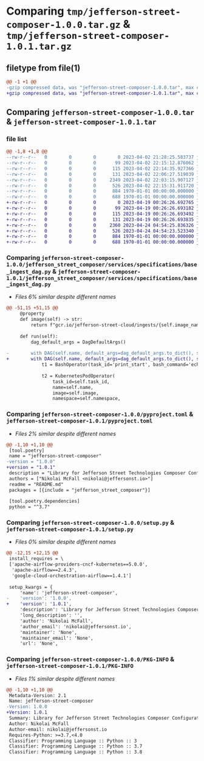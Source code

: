 # Comparing `tmp/jefferson-street-composer-1.0.0.tar.gz` & `tmp/jefferson-street-composer-1.0.1.tar.gz`

## filetype from file(1)

```diff
@@ -1 +1 @@
-gzip compressed data, was "jefferson-street-composer-1.0.0.tar", max compression
+gzip compressed data, was "jefferson-street-composer-1.0.1.tar", max compression
```

## Comparing `jefferson-street-composer-1.0.0.tar` & `jefferson-street-composer-1.0.1.tar`

### file list

```diff
@@ -1,8 +1,8 @@
--rw-r--r--   0        0        0        0 2023-04-02 21:28:25.583737 jefferson-street-composer-1.0.0/README.md
--rw-r--r--   0        0        0       99 2023-04-02 22:15:12.876062 jefferson-street-composer-1.0.0/jefferson_street_composer/__init__.py
--rw-r--r--   0        0        0      115 2023-04-02 22:14:35.927366 jefferson-street-composer-1.0.0/jefferson_street_composer/services/__init__.py
--rw-r--r--   0        0        0      131 2023-04-02 22:06:27.519039 jefferson-street-composer-1.0.0/jefferson_street_composer/services/specifications/__init__.py
--rw-r--r--   0        0        0     2349 2023-04-02 22:03:15.907127 jefferson-street-composer-1.0.0/jefferson_street_composer/services/specifications/base_ingest_dag.py
--rw-r--r--   0        0        0      526 2023-04-02 22:15:31.911720 jefferson-street-composer-1.0.0/pyproject.toml
--rw-r--r--   0        0        0      884 1970-01-01 00:00:00.000000 jefferson-street-composer-1.0.0/setup.py
--rw-r--r--   0        0        0      688 1970-01-01 00:00:00.000000 jefferson-street-composer-1.0.0/PKG-INFO
+-rw-r--r--   0        0        0        0 2023-04-19 00:26:26.692765 jefferson-street-composer-1.0.1/README.md
+-rw-r--r--   0        0        0       99 2023-04-19 00:26:26.693182 jefferson-street-composer-1.0.1/jefferson_street_composer/__init__.py
+-rw-r--r--   0        0        0      115 2023-04-19 00:26:26.693492 jefferson-street-composer-1.0.1/jefferson_street_composer/services/__init__.py
+-rw-r--r--   0        0        0      131 2023-04-19 00:26:26.693835 jefferson-street-composer-1.0.1/jefferson_street_composer/services/specifications/__init__.py
+-rw-r--r--   0        0        0     2360 2023-04-24 04:54:25.836326 jefferson-street-composer-1.0.1/jefferson_street_composer/services/specifications/base_ingest_dag.py
+-rw-r--r--   0        0        0      526 2023-04-24 04:54:23.523340 jefferson-street-composer-1.0.1/pyproject.toml
+-rw-r--r--   0        0        0      884 1970-01-01 00:00:00.000000 jefferson-street-composer-1.0.1/setup.py
+-rw-r--r--   0        0        0      688 1970-01-01 00:00:00.000000 jefferson-street-composer-1.0.1/PKG-INFO
```

### Comparing `jefferson-street-composer-1.0.0/jefferson_street_composer/services/specifications/base_ingest_dag.py` & `jefferson-street-composer-1.0.1/jefferson_street_composer/services/specifications/base_ingest_dag.py`

 * *Files 6% similar despite different names*

```diff
@@ -51,15 +51,15 @@
     @property
     def image(self) -> str:
         return f"gcr.io/jefferson-street-cloud/ingests/{self.image_name}"
 
     def run(self):
         dag_default_args = DagDefaultArgs()
 
-        with DAG(self.name, default_args=dag_default_args.to_dict(), schedule_interval='0 0 * * 0', catchup=False) as dag:
+        with DAG(self.name, default_args=dag_default_args.to_dict(), schedule_interval=self.schedule_interval, catchup=False) as dag:
             t1 = BashOperator(task_id='print_start', bash_command='echo "start"')
 
             t2 = KubernetesPodOperator(
                 task_id=self.task_id,
                 name=self.name,
                 image=self.image,
                 namespace=self.namespace,
```

### Comparing `jefferson-street-composer-1.0.0/pyproject.toml` & `jefferson-street-composer-1.0.1/pyproject.toml`

 * *Files 2% similar despite different names*

```diff
@@ -1,10 +1,10 @@
 [tool.poetry]
 name = "jefferson-street-composer"
-version = "1.0.0"
+version = "1.0.1"
 description = "Library for Jefferson Street Technologies Composer Configuration"
 authors = ["Nikolai McFall <nikolai@jeffersonst.io>"]
 readme = "README.md"
 packages = [{include = "jefferson_street_composer"}]
 
 [tool.poetry.dependencies]
 python = "^3.7"
```

### Comparing `jefferson-street-composer-1.0.0/setup.py` & `jefferson-street-composer-1.0.1/setup.py`

 * *Files 0% similar despite different names*

```diff
@@ -12,15 +12,15 @@
 install_requires = \
 ['apache-airflow-providers-cncf-kubernetes==5.0.0',
  'apache-airflow==2.4.3',
  'google-cloud-orchestration-airflow==1.4.1']
 
 setup_kwargs = {
     'name': 'jefferson-street-composer',
-    'version': '1.0.0',
+    'version': '1.0.1',
     'description': 'Library for Jefferson Street Technologies Composer Configuration',
     'long_description': '',
     'author': 'Nikolai McFall',
     'author_email': 'nikolai@jeffersonst.io',
     'maintainer': 'None',
     'maintainer_email': 'None',
     'url': 'None',
```

### Comparing `jefferson-street-composer-1.0.0/PKG-INFO` & `jefferson-street-composer-1.0.1/PKG-INFO`

 * *Files 1% similar despite different names*

```diff
@@ -1,10 +1,10 @@
 Metadata-Version: 2.1
 Name: jefferson-street-composer
-Version: 1.0.0
+Version: 1.0.1
 Summary: Library for Jefferson Street Technologies Composer Configuration
 Author: Nikolai McFall
 Author-email: nikolai@jeffersonst.io
 Requires-Python: >=3.7,<4.0
 Classifier: Programming Language :: Python :: 3
 Classifier: Programming Language :: Python :: 3.7
 Classifier: Programming Language :: Python :: 3.8
```

